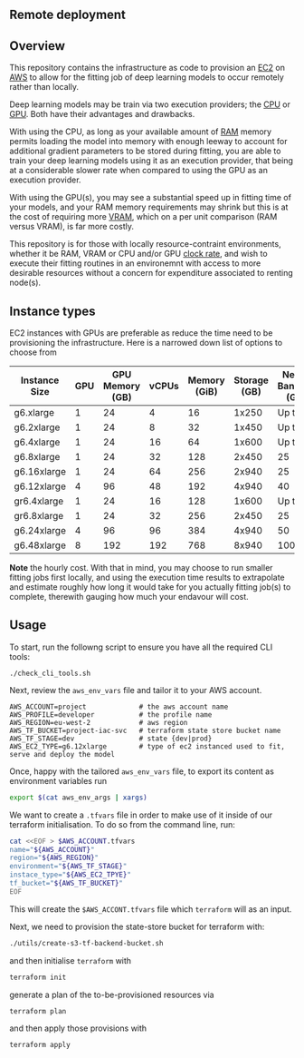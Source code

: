 ## Remote deployment 

## Overview 

This repository contains the infrastructure as code to provision an [EC2](https://aws.amazon.com/pm/ec2/?gclid=CjwKCAiAneK8BhAVEiwAoy2HYRJ80Nf5rCxwkctj5RfldsFhHREjb7a2I3d1mB2irtQkLJnRmlUmwBoCMXoQAvD_BwE&trk=c49c9dff-8619-4ee1-8d47-8585eb10c61e&sc_channel=ps&ef_id=CjwKCAiAneK8BhAVEiwAoy2HYRJ80Nf5rCxwkctj5RfldsFhHREjb7a2I3d1mB2irtQkLJnRmlUmwBoCMXoQAvD_BwE:G:s&s_kwcid=AL!4422!3!638364387973!e!!g!!ec2!19090032168!140900569821)  on [AWS](https://aws.amazon.com/free/?gclid=CjwKCAiAneK8BhAVEiwAoy2HYarfGp5s2zmOntzYKVk4GZzDUoqVBT_OTMyRcaph4714VAcTKDzgvBoCGH0QAvD_BwE&trk=d5254134-67ca-4a35-91cc-77868c97eedd&sc_channel=ps&ef_id=CjwKCAiAneK8BhAVEiwAoy2HYarfGp5s2zmOntzYKVk4GZzDUoqVBT_OTMyRcaph4714VAcTKDzgvBoCGH0QAvD_BwE:G:s&s_kwcid=AL!4422!3!433803620858!e!!g!!aws!1680401428!67152600164) to allow for the fitting job of deep learning models to occur remotely rather than locally.

Deep learning models may be train via two execution providers; the [CPU](https://en.wikipedia.org/wiki/Central_processing_unit) or [GPU](https://en.wikipedia.org/wiki/Graphics_processing_unit). Both have their advantages and drawbacks. 



With using the CPU, as long as your available amount of [RAM](https://en.wikipedia.org/wiki/Random-access_memory) memory  permits loading the model into memory with enough leeway to account for additional gradient parameters to be stored during fitting, you are able to train your deep learning models using it as an execution provider, that being at a considerable slower rate when compared to using the GPU as an execution provider. 

With using the GPU(s), you may see a substantial speed up in fitting time of your models, and your RAM memory requirements may shrink but this is at  the cost of requiring more [VRAM](https://en.wikipedia.org/wiki/Video_random-access_memory), which on a per unit comparison (RAM versus VRAM), is far more costly.


This repository is for those with locally resource-contraint environments, whether it be RAM, VRAM or CPU and/or GPU [clock rate](https://en.wikipedia.org/wiki/Clock_rate), and wish to execute their fitting routines in an environemnt with access to more desirable resources without a concern for expenditure associated to renting node(s).  

## Instance types 
EC2 instances with GPUs are preferable as reduce the time need to be provisioning the infrastructure. Here is a narrowed down list of options to choose from 

| Instance Size |GPU|GPU Memory (GB)|vCPUs |Memory (GiB) |Storage (GB) | Network Bandwidth (Gbps) | EBS Bandwidth (Gbps) | On Demand Price/hr* |
| ----------- | - | -- | -- | --- | ----- | -------- | ------- | ------ |
| g6.xlarge   | 1 | 24 | 4  | 16  | 1x250 | Up to 10 | Up to 5 | $0.805 | 
| g6.2xlarge  | 1 | 24 | 8  | 32  | 1x450 | Up to 10 | Up to 5 | $0.978 |
| g6.4xlarge  | 1 | 24 | 16 | 64  | 1x600 | Up to 25 | 8       | $1.323 | 
| g6.8xlarge  | 1 | 24 | 32 | 128 | 2x450 | 25       | 16      | $2.014 |
| g6.16xlarge | 1 | 24 | 64 | 256 | 2x940 | 25       | 20      | $3.397 | 
| g6.12xlarge | 4 | 96  | 48  | 192 | 4x940 | 40  | 20 | $4.602 |
| gr6.4xlarge | 1 | 24 | 16 | 128 | 1x600 | Up to 25 | 8  | $1.539 |
| gr6.8xlarge | 1 | 24 | 32 | 256 | 2x450 | 25       | 16 | $2.446 | 
| g6.24xlarge | 4 | 96  | 96  | 384 | 4x940 | 50  | 30 | $6.675 | 
| g6.48xlarge | 8 | 192 | 192 | 768 | 8x940 | 100 | 60 | $13.35 | 


**Note** the hourly cost. With that in mind, you may choose to run smaller fitting jobs first locally, and using the execution time results to extrapolate and estimate roughly how long it would take for you actually fitting job(s) to complete, therewith gauging how much your endavour will cost.


## Usage 

To start, run the followng script to ensure you have all the required CLI tools: 
```
./check_cli_tools.sh
```
Next, review the `aws_env_vars` file and tailor it to your AWS account. 
```plaintext
AWS_ACCOUNT=project             # the aws account name 
AWS_PROFILE=developer           # the profile name
AWS_REGION=eu-west-2            # aws region 
AWS_TF_BUCKET=project-iac-svc   # terraform state store bucket name 
AWS_TF_STAGE=dev                # state {dev|prod}
AWS_EC2_TYPE=g6.12xlarge        # type of ec2 instanced used to fit, serve and deploy the model
```
Once, happy with the tailored `aws_env_vars` file, to export its content as environment variables run 


```bash
export $(cat aws_env_args | xargs)
```

We want to create a `.tfvars` file in order to make use of it inside of our terraform initialisation. To do so from the command line, run:

```bash
cat <<EOF > $AWS_ACCOUNT.tfvars
name="${AWS_ACCOUNT}"
region="${AWS_REGION}"
environment="${AWS_TF_STAGE}"
instace_type="${AWS_EC2_TPYE}"
tf_bucket="${AWS_TF_BUCKET}"
EOF
```
This will create the `$AWS_ACCONT.tfvars` file which `terraform` will as an input. 


Next, we need to provision the state-store bucket for terraform with:
```bash
./utils/create-s3-tf-backend-bucket.sh 
```
and then initialise `terraform` with
```bash
terraform init
```
generate a plan of the to-be-provisioned resources via 
```
terraform plan
```
and then apply those provisions with
```
terraform apply
```








